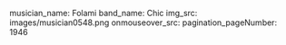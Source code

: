 musician_name: Folami
band_name: Chic
img_src: images/musician0548.png
onmouseover_src: 
pagination_pageNumber: 1946